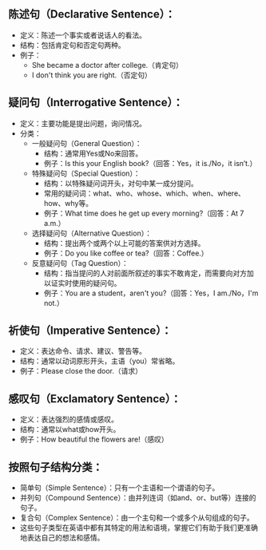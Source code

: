 ## 陈述句（Declarative Sentence）：
- 定义：陈述一个事实或者说话人的看法。
- 结构：包括肯定句和否定句两种。
- 例子：
  - She became a doctor after college.（肯定句）
  - I don't think you are right.（否定句）

## 疑问句（Interrogative Sentence）：
- 定义：主要功能是提出问题，询问情况。
- 分类：
  - 一般疑问句（General Question）：
    - 结构：通常用Yes或No来回答。
    - 例子：Is this your English book?（回答：Yes，it is./No，it isn’t.）
  - 特殊疑问句（Special Question）：
    - 结构：以特殊疑问词开头，对句中某一成分提问。
    - 常用的疑问词：what、who、whose、which、when、where、how、why等。
    - 例子：What time does he get up every morning?（回答：At 7 a.m.）
  - 选择疑问句（Alternative Question）：
    - 结构：提出两个或两个以上可能的答案供对方选择。
    - 例子：Do you like coffee or tea?（回答：Coffee.）
  - 反意疑问句（Tag Question）：
    - 结构：指当提问的人对前面所叙述的事实不敢肯定，而需要向对方加以证实时使用的疑问句。
    - 例子：You are a student，aren't you?（回答：Yes，I am./No，I'm not.）
  
## 祈使句（Imperative Sentence）：
- 定义：表达命令、请求、建议、警告等。
- 结构：通常以动词原形开头，主语（you）常省略。
- 例子：Please close the door.（请求）

## 感叹句（Exclamatory Sentence）：
- 定义：表达强烈的感情或感叹。
- 结构：通常以what或how开头。
- 例子：How beautiful the flowers are!（感叹）
  
## 按照句子结构分类：
- 简单句（Simple Sentence）：只有一个主语和一个谓语的句子。
- 并列句（Compound Sentence）：由并列连词（如and、or、but等）连接的句子。
- 复合句（Complex Sentence）：由一个主句和一个或多个从句组成的句子。
- 这些句子类型在英语中都有其特定的用法和语境，掌握它们有助于我们更准确地表达自己的想法和感情。
